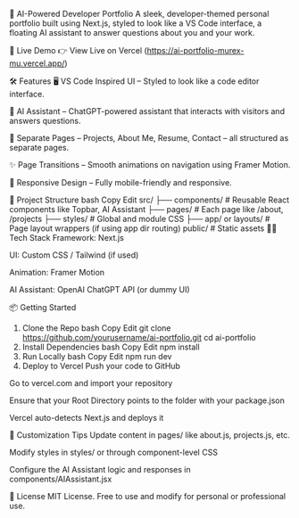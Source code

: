 🧠 AI-Powered Developer Portfolio
A sleek, developer-themed personal portfolio built using Next.js, styled to look like a VS Code interface, a floating AI assistant to answer questions about you and your work.

<!-- Replace with your screenshot path if available -->

🚀 Live Demo
👉 View Live on Vercel
(https://ai-portfolio-murex-mu.vercel.app/)

🛠 Features
🖥️ VS Code Inspired UI – Styled to look like a code editor interface.

🤖 AI Assistant – ChatGPT-powered assistant that interacts with visitors and answers questions.

📄 Separate Pages – Projects, About Me, Resume, Contact – all structured as separate pages.

✨ Page Transitions – Smooth animations on navigation using Framer Motion.

🎨 Responsive Design – Fully mobile-friendly and responsive.

📁 Project Structure
bash
Copy
Edit
src/
├── components/       # Reusable React components like Topbar, AI Assistant
├── pages/            # Each page like /about, /projects
├── styles/           # Global and module CSS
├── app/ or layouts/  # Page layout wrappers (if using app dir routing)
public/               # Static assets
🧑‍💻 Tech Stack
Framework: Next.js

UI: Custom CSS / Tailwind (if used)

Animation: Framer Motion

AI Assistant: OpenAI ChatGPT API (or dummy UI)

📦 Getting Started
1. Clone the Repo
bash
Copy
Edit
git clone https://github.com/yourusername/ai-portfolio.git
cd ai-portfolio
2. Install Dependencies
bash
Copy
Edit
npm install
3. Run Locally
bash
Copy
Edit
npm run dev
4. Deploy to Vercel
Push your code to GitHub

Go to vercel.com and import your repository

Ensure that your Root Directory points to the folder with your package.json

Vercel auto-detects Next.js and deploys it

📌 Customization Tips
Update content in pages/ like about.js, projects.js, etc.

Modify styles in styles/ or through component-level CSS

Configure the AI Assistant logic and responses in components/AIAssistant.jsx

📄 License
MIT License.
Free to use and modify for personal or professional use.
